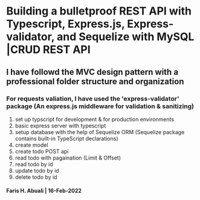 # Building a bulletproof REST API with Typescript, Express.js, Express-validator, and Sequelize with MySQL |CRUD REST API
## I have followd the MVC design pattern with a professional folder structure and organization
### For requests valiation, I have used the 'express-validator' package (An express.js middleware for validation & sanitizing)

1. set up typscript for development & for production environments
2. basic express server with typescript
3. setup database with the help of Sequelize ORM (Sequelize package contains built-in TypeScript declarations)
4. create model
5. create todo POST api
6. read todo with pagaination (Limit & Offset)
7. read todo by id
8. update todo by id
9. delete todo by id

#### Faris H. Abuali | 16-Feb-2022
